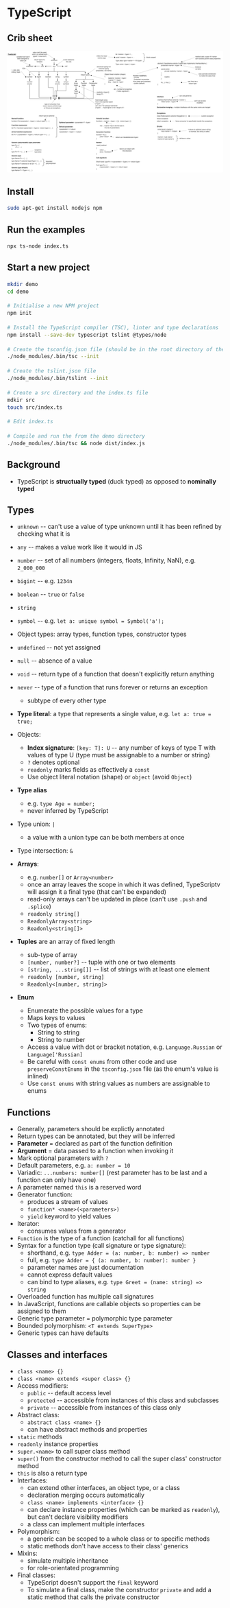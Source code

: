 # TypeScript

## Crib sheet

![Crib sheet](./TypeScript%20crib%20sheet.drawio.png)

## Install

```bash
sudo apt-get install nodejs npm
```

## Run the examples

```bash
npx ts-node index.ts
```

## Start a new project

```bash
mkdir demo
cd demo

# Initialise a new NPM project
npm init

# Install the TypeScript compiler (TSC), linter and type declarations
npm install --save-dev typescript tslint @types/node

# Create the tsconfig.json file (should be in the root directory of the project)
./node_modules/.bin/tsc --init

# Create the tslint.json file
./node_modules/.bin/tslint --init

# Create a src directory and the index.ts file
mdkir src
touch src/index.ts

# Edit index.ts

# Compile and run the from the demo directory
./node_modules/.bin/tsc && node dist/index.js
```

## Background

- TypeScript is **structually typed** (duck typed) as opposed to **nominally typed**

## Types

- `unknown` -- can't use a value of type unknown until it has been refined by checking what it is
- `any` -- makes a value work like it would in JS
- `number` -- set of all numbers (integers, floats, Infinity, NaN), e.g. `2_000_000`
- `bigint` -- e.g. `1234n`
- `boolean` -- `true` or `false`
- `string`
- `symbol` -- e.g. `let a: unique symbol = Symbol('a');`
- Object types: array types, function types, constructor types
- `undefined` -- not yet assigned
- `null` -- absence of a value
- `void` -- return type of a function that doesn't explicitly return anything
- `never` -- type of a function that runs forever or returns an exception

  - subtype of every other type

- **Type literal**: a type that represents a single value, e.g. `let a: true = true;`

- Objects:
  - **Index signature**: `[key: T]: U` -- any number of keys of type T with values of type U (type must be assignable to a number or string)
  - `?` denotes optional
  - `readonly` marks fields as effectively a `const`
  - Use object literal notation (shape) or `object` (avoid `Object`)
- **Type alias**
  - e.g. `type Age = number;`
  - never inferred by TypeScript
- Type union: `|`
  - a value with a union type can be both members at once
- Type intersection: `&`
- **Arrays**:
  - e.g. `number[]` or `Array<number>`
  - once an array leaves the scope in which it was defined, TypeScriptv will assign it a final type (that can't be expanded)
  - read-only arrays can't be updated in place (can't use `.push` and `.splice`)
  - `readonly string[]`
  - `ReadonlyArray<string>`
  - `Readonly<string[]>`
- **Tuples** are an array of fixed length
  - sub-type of array
  - `[number, number?]` -- tuple with one or two elements
  - `[string, ...string[]]` -- list of strings with at least one element
  - `readonly [number, string]`
  - `Readonly<[number, string]>`
- **Enum**
  - Enumerate the possible values for a type
  - Maps keys to values
  - Two types of enums:
    - String to string
    - String to number
  - Access a value with dot or bracket notation, e.g. `Language.Russian` or `Language['Russian]`
  - Be careful with `const enums` from other code and use `preserveConstEnums` in the `tsconfig.json` file (as the enum's value is inlined)
  - Use `const enums` with string values as numbers are assignable to enums

## Functions

- Generally, parameters should be explictly annotated
- Return types can be annotated, but they will be inferred
- **Parameter** = declared as part of the function definition
- **Argument** = data passed to a function when invoking it
- Mark optional parameters with `?`
- Default parameters, e.g. `a: number = 10`
- Variadic: `...numbers: number[]` (rest parameter has to be last and a function can only have one)
- A parameter named `this` is a reserved word
- Generator function:
  - produces a stream of values
  - `function* <name>(<parameters>)`
  - `yield` keyword to yield values
- Iterator:
  - consumes values from a generator
- `Function` is the type of a function (catchall for all functions)
- Syntax for a function type (call signature or type signature):
  - shorthand, e.g. `type Adder = (a: number, b: number) => number`
  - full, e.g. `type Adder = { (a: number, b: number): number }`
  - parameter names are just documentation
  - cannot express default values
  - can bind to type aliases, e.g. `type Greet = (name: string) => string`
- Overloaded function has multiple call signatures
- In JavaScript, functions are callable objects so properties can be assigned to them
- Generic type parameter = polymorphic type parameter
- Bounded polymorphism: `<T extends SuperType>`
- Generic types can have defaults

## Classes and interfaces

- `class <name> {}`
- `class <name> extends <super class> {}`
- Access modifiers:
  - `public` -- default access level
  - `protected` -- accessible from instances of this class and subclasses
  - `private` -- accessible from instances of this class only
- Abstract class:
  - `abstract class <name> {}`
  - can have abstract methods and properties
- `static` methods
- `readonly` instance properties
- `super.<name>` to call super class method
- `super()` from the constructor method to call the super class' constructor method
- `this` is also a return type
- Interfaces:
  - can extend other interfaces, an object type, or a class
  - declaration merging occurs automatically
  - `class <name> implements <interface> {}`
  - can declare instance properties (which can be marked as `readonly`), but can't declare visibility modifiers
  - a class can implement multiple interfaces
- Polymorphism:
  - a generic can be scoped to a whole class or to specific methods
  - static methods don't have access to their class' generics
- Mixins:
  - simulate multiple inheritance
  - for role-orientated programming
- Final classes:
  - TypeScript doesn't support the `final` keyword
  - To simulate a final class, make the constructor `private` and add a static method that calls the private constructor

